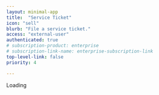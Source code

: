 ```yaml
---
layout: minimal-app
title:  "Service Ticket"
icon: "sell"
blurb: "File a service ticket."
access: "external-user"
authenticated: true
# subscription-product: enterprise
# subscription-link-name: enterprise-subscription-link
top-level-link: false
priority: 4

---
```

      
<style>

  .containerx {
      width: 100%;
      max-width: 600px;
      margin: 0 auto;
      padding: 20px;
      box-shadow: 0 0 10px rgba(0, 0, 0, 0.1);
      border-radius: 8px;
      font-size: 16px;
  }
  .h1x {
      font-size: 24px;
      color: #333;
      text-align: center;
  }
  label {
      display: block;
      margin: 15px 0 5px;
      font-weight: bold;
  }
  input[type="text"], select, textarea {
      width: 100%;
      padding: 10px;
      border: 1px solid #ddd;
      border-radius: 4px;
      font-size: 14px;
      box-sizing: border-box;
  }
  .priority-container {
      display: flex;
      gap: 10px;
  }
  .priority-button {
      padding: 8px 16px;
      border: 1px solid transparent;
      border-radius: 4px;
      cursor: pointer;
      font-size: 14px;
      font-weight: bold;
  }
  .low {
      background-color: #e6ffe6;
      color: #0b800b;
      border: 1px solid #0b800b;
  }
  .medium {
      background-color: #fff5e6;
      color: #e69500;
      border: 1px solid #e69500;
  }
  .high {
      background-color: #ffcccc;
      color: #ff0000;
      border: 1px solid #ff0000;
  }
  .priority-button.active {
      outline: 2px solid #333;
  }
  .submit-button {
      display: block;
      width: 100%;
      padding: 12px;
      margin-top: 20px;
      background-color: #ff9f42;
      color: white;
      font-size: 16px;
      font-weight: bold;
      border: none;
      border-radius: 4px;
      cursor: pointer;
  }
  .hidden {
    display: none;
  }
</style>

<div>
<div id="form-container" class="container hidden">
    <h1>Create New Ticket</h1>
    <form id="ticketForm" 
    action="https://api.milesahead.team/api/jira/issue"
    method="POST">
        <input type="text" id="title" value="Support Ticket (Payroll)" name="summary" placeholder="Enter a brief title for the issue (e.g., Payroll processing error, Login failure)" required type="hidden">
        <label for="serviceName">Support Ticket Service *</label>
        <select id="service-name" name="serviceName" required type="select" onchange="setServiceName()">
            <option value="payroll">Payroll</option>
            <option value="time-attendance">Time and Attendance</option>
            <option value="hr">Human Resources (HR)</option>
            <option value="workforce-management">Workforce Management</option>
            <option value="technical-support-troubleshooting">Technical Support and Troubleshooting</option>
            <option value="system-customization-configuration">System Customization or Configuration</option>
            <option value="compliance-tax-services">Compliance and Tax Services</option>
        </select>

        <label>Priority Level *</label>
        <div class="priority-container">
            <button type="button" class="priority-button low" onclick="setPriority('Low')">Low</button>
            <button type="button" class="priority-button medium" onclick="setPriority('Medium')">Medium</button>
            <button type="button" class="priority-button high" onclick="setPriority('High')">High</button>
        </div>
        <input type="hidden" id="priority" name="priority" value="">

        <input id="feedback-username" name="userName" disabled type="hidden" />
        <input id="feedback-useremail" name="userEmail" disabled type="hidden" />
        <input name="issueType" disabled type="hidden" value="Feedback"/>
        <select id="category" name="serviceName" required disabled type="hidden" hidden>
            <option value="{{page.url}}">{{page.title}}</option>
        </select>

        <label for="description">Description of Issue *</label>
        <textarea id="description" name="issueDescription" placeholder="Enter the description of the issue" rows="5" required></textarea>

        <button type="submit" class="submit-button">SUBMIT</button>
    </form>
</div>
    <span id="feedback-loading">Loading</span>
</div>

<script>
    function setPriority(priority) {
        document.getElementById('priority').value = priority;
        document.querySelectorAll('.priority-button').forEach(button => {
            button.classList.remove('active');
        });
        document.querySelector(`.${priority.toLowerCase()}`).classList.add('active');
    }

    function setServiceName() {
        const serviceNameValue = document.getElementById('service-name').value
        document.getElementById('title').value = `Support Ticket (${serviceNameValue})`
    }

    document.getElementById('ticketForm').addEventListener('submit', function(event) {
        event.preventDefault(); // prevent default form submission

        // Gather form data from form fields
        const formData = {
            summary: document.getElementById('title').value,
            serviceName: document.getElementById('category').value,
            userName: document.getElementById('feedback-username').value,
            userEmail: document.getElementById('feedback-useremail').value,
            issueDescription: document.getElementById('description').value,
            priority: document.getElementById('priority').value,
            issueType: "Task" 
        };

        // Send the JSON data to the API endpoint
        fetch(this.action, {
            method: "POST",
            headers: {
                "Content-Type": "application/json"
            },
            body: JSON.stringify(formData)
        }).then(response => response.json())
        .then(data => {
            alert("Ticket created successfully!");
        }).catch(error => {
            console.error("Error:", error);
            alert("There was an error creating the ticket.");
        });
    });
</script>

<script>

// Function to check if userdata is loaded
let checkInterval;
function checkAndLoadUserData() {
    if (typeof userdata !== 'undefined' && userdata.email) {
        // set for user value to form
        document.getElementById("feedback-loading").classList.add("hidden")
        document.getElementById("form-container").classList.remove("hidden")

        document.getElementById("feedback-username").value = userdata.nickname || userdata.name
        document.getElementById("feedback-useremail").value = userdata.email

        clearInterval(checkInterval);
    }
}

// Wait for the page to fully load
window.addEventListener('load', () => {
// Start checking every 500ms if userdata is loaded
checkInterval = setInterval(checkAndLoadUserData, 500);
});
</script>



